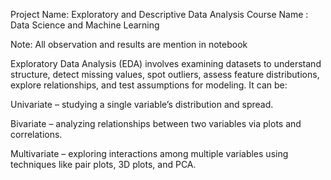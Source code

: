 Project Name: Exploratory and Descriptive Data Analysis
Course Name : Data Science and Machine Learning

Note: All observation and results are mention in notebook

Exploratory Data Analysis (EDA) involves examining datasets to understand structure, detect missing values, spot outliers, assess feature distributions, explore relationships, and test assumptions for modeling.
It can be:

Univariate – studying a single variable’s distribution and spread.

Bivariate – analyzing relationships between two variables via plots and correlations.

Multivariate – exploring interactions among multiple variables using techniques like pair plots, 3D plots, and PCA.
